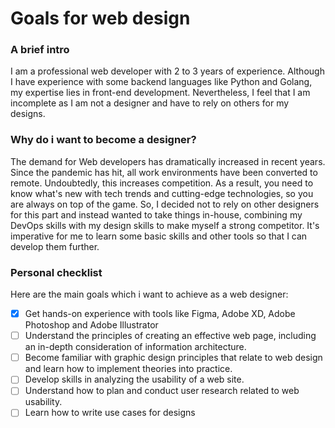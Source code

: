 # Goals for web design

### A brief intro
I am a professional web developer with 2 to 3 years of experience. Although I have experience with some backend languages like Python and Golang, my expertise lies in front-end development. Nevertheless, I feel that I am incomplete as I am not a designer and have to rely on others for my designs. 

### Why do i want to become a designer?
The demand for Web developers has dramatically increased in recent years. Since the pandemic has hit, all work environments have been converted to remote. Undoubtedly, this increases competition. As a result, you need to know what's new with tech trends and cutting-edge technologies, so you are always on top of the game. So, I decided not to rely on other designers for this part and instead wanted to take things in-house, combining my DevOps skills with my design skills to make myself a strong competitor. It's imperative for me to learn some basic skills and other tools so that I can develop them further.

### Personal checklist

Here are the main goals which i want to achieve as a web designer:

- [x] Get hands-on experience with tools like Figma, Adobe XD, Adobe Photoshop and Adobe Illustrator
- [ ] Understand the principles of creating an effective web page, including an in-depth consideration of information architecture.
- [ ] Become familiar with graphic design principles that relate to web design and learn how to implement theories into practice.
- [ ] Develop skills in analyzing the usability of a web site.
- [ ] Understand how to plan and conduct user research related to web usability.
- [ ] Learn how to write use cases for designs